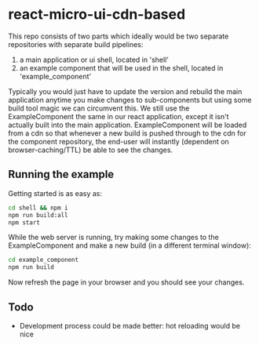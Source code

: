 # react-micro-ui-cdn-based

This repo consists of two parts which ideally would be two separate repositories with separate build pipelines:

1. a main application or ui shell, located in 'shell'
2. an example component that will be used in the shell, located in 'example_component'

Typically you would just have to update the version and rebuild the main application anytime you make changes to sub-components but using some build tool magic we can circumvent this. We still use the ExampleComponent the same in our react application, except it isn't actually built into the main application. ExampleComponent will be loaded from a cdn so that whenever a new build is pushed through to the cdn for the component repository, the end-user will instantly (dependent on browser-caching/TTL) be able to see the changes.

## Running the example

Getting started is as easy as:

```bash
cd shell && npm i
npm run build:all
npm start
```

While the web server is running, try making some changes to the ExampleComponent and make a new build (in a different terminal window):

```bash
cd example_component
npm run build
```

Now refresh the page in your browser and you should see your changes.

## Todo

- Development process could be made better: hot reloading would be nice
